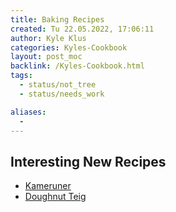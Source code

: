 ```yaml
---
title: Baking Recipes
created: Tu 22.05.2022, 17:06:11
author: Kyle Klus
categories: Kyles-Cookbook
layout: post_moc
backlink: /Kyles-Cookbook.html
tags:
  - status/not_tree
  - status/needs_work

aliases:
  -
---
```


## Interesting New Recipes

- [Kameruner](http://www.holozaen.de/gekrempelte-krapfen-kameruner-rezept/)
- [Doughnut Teig](https://www.youtube.com/watch?v=DUaCTeNmY7o)
